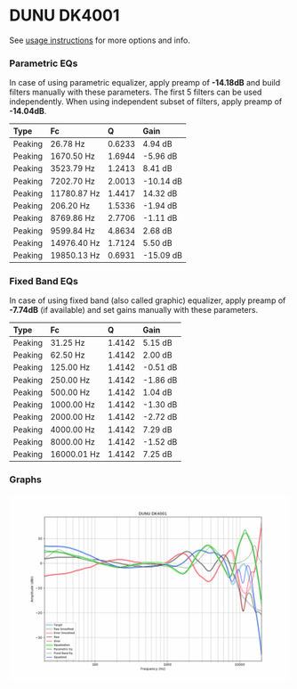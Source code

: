# DUNU DK4001
See [usage instructions](https://github.com/jaakkopasanen/AutoEq#usage) for more options and info.

### Parametric EQs
In case of using parametric equalizer, apply preamp of **-14.18dB** and build filters manually
with these parameters. The first 5 filters can be used independently.
When using independent subset of filters, apply preamp of **-14.04dB**.

| Type    | Fc          |      Q | Gain      |
|:--------|:------------|:-------|:----------|
| Peaking | 26.78 Hz    | 0.6233 | 4.94 dB   |
| Peaking | 1670.50 Hz  | 1.6944 | -5.96 dB  |
| Peaking | 3523.79 Hz  | 1.2413 | 8.41 dB   |
| Peaking | 7202.70 Hz  | 2.0013 | -10.14 dB |
| Peaking | 11780.87 Hz | 1.4417 | 14.32 dB  |
| Peaking | 206.20 Hz   | 1.5336 | -1.94 dB  |
| Peaking | 8769.86 Hz  | 2.7706 | -1.11 dB  |
| Peaking | 9599.84 Hz  | 4.8634 | 2.68 dB   |
| Peaking | 14976.40 Hz | 1.7124 | 5.50 dB   |
| Peaking | 19850.13 Hz | 0.6931 | -15.09 dB |

### Fixed Band EQs
In case of using fixed band (also called graphic) equalizer, apply preamp of **-7.74dB**
(if available) and set gains manually with these parameters.

| Type    | Fc          |      Q | Gain     |
|:--------|:------------|:-------|:---------|
| Peaking | 31.25 Hz    | 1.4142 | 5.15 dB  |
| Peaking | 62.50 Hz    | 1.4142 | 2.00 dB  |
| Peaking | 125.00 Hz   | 1.4142 | -0.51 dB |
| Peaking | 250.00 Hz   | 1.4142 | -1.86 dB |
| Peaking | 500.00 Hz   | 1.4142 | 1.04 dB  |
| Peaking | 1000.00 Hz  | 1.4142 | -1.30 dB |
| Peaking | 2000.00 Hz  | 1.4142 | -2.72 dB |
| Peaking | 4000.00 Hz  | 1.4142 | 7.29 dB  |
| Peaking | 8000.00 Hz  | 1.4142 | -1.52 dB |
| Peaking | 16000.01 Hz | 1.4142 | 7.25 dB  |

### Graphs
![](./DUNU%20DK4001.png)